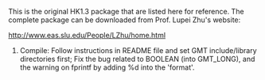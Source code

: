 This is the original HK1.3 package that are listed here for reference. The complete package can be downloaded from Prof. Lupei Zhu's website:

http://www.eas.slu.edu/People/LZhu/home.html  

1. Compile:
Follow instructions in README file and set GMT include/library directories first; Fix the bug related to BOOLEAN (into GMT_LONG), and the warning on fprintf by adding %d into the 'format'.
